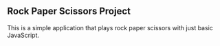 <h2>Rock Paper Scissors Project</h2>
<p>This is a simple application that plays rock paper scissors with just basic JavaScript.</p>